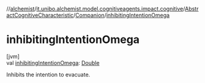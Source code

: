 //[alchemist](../../../../index.md)/[it.unibo.alchemist.model.cognitiveagents.impact.cognitive](../../index.md)/[AbstractCognitiveCharacteristic](../index.md)/[Companion](index.md)/[inhibitingIntentionOmega](inhibiting-intention-omega.md)

# inhibitingIntentionOmega

[jvm]\
val [inhibitingIntentionOmega](inhibiting-intention-omega.md): [Double](https://kotlinlang.org/api/latest/jvm/stdlib/kotlin/-double/index.html)

Inhibits the intention to evacuate.
